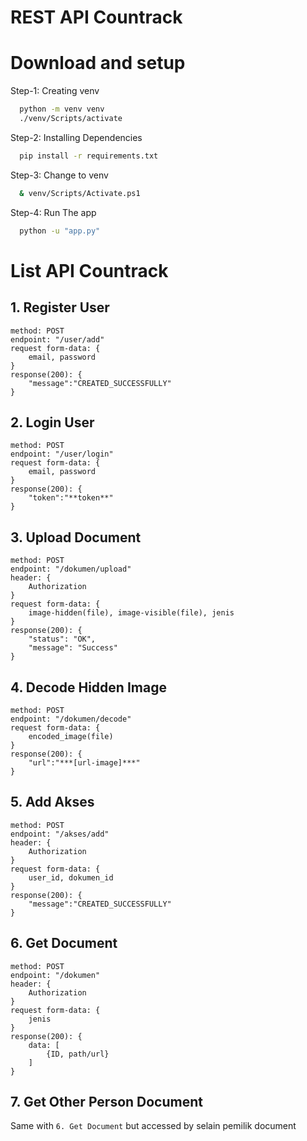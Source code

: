 # REST API Countrack

# Download and setup

Step-1: Creating venv
  ```bash
    python -m venv venv
    ./venv/Scripts/activate
  ```

Step-2: Installing Dependencies
  ```bash
    pip install -r requirements.txt
  ```

Step-3: Change to venv
  ```bash
    & venv/Scripts/Activate.ps1 
  ```

Step-4: Run The app
  ```bash
    python -u "app.py"
  ```

# List API Countrack
## 1. Register User
```
method: POST
endpoint: "/user/add"
request form-data: {
    email, password
}
response(200): {
    "message":"CREATED_SUCCESSFULLY"
}
```

## 2. Login User
```
method: POST
endpoint: "/user/login"
request form-data: {
    email, password
}
response(200): {
    "token":"**token**"
}
```


## 3. Upload Document
```
method: POST
endpoint: "/dokumen/upload"
header: {
    Authorization
}
request form-data: {
    image-hidden(file), image-visible(file), jenis
}
response(200): {
    "status": "OK",
    "message": "Success"
}
```

## 4. Decode Hidden Image
```
method: POST
endpoint: "/dokumen/decode"
request form-data: {
    encoded_image(file)
}
response(200): {
    "url":"***[url-image]***"
}
```

## 5. Add Akses
```
method: POST
endpoint: "/akses/add"
header: {
    Authorization
}
request form-data: {
    user_id, dokumen_id
}
response(200): {
    "message":"CREATED_SUCCESSFULLY"
}
```

## 6. Get Document
```
method: POST
endpoint: "/dokumen"
header: {
    Authorization
}
request form-data: {
    jenis
}
response(200): {
    data: [
        {ID, path/url}
    ]
}
```
## 7. Get Other Person Document
Same with ``6. Get Document`` but accessed by selain pemilik document